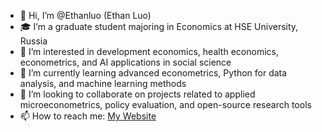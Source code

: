 - 👋 Hi, I’m @Ethanluo (Ethan Luo)
- 🎓 I’m a graduate student majoring in Economics at HSE University, Russia
- 👀 I’m interested in development economics, health economics, econometrics, and AI applications in social science
- 🌱 I’m currently learning advanced econometrics, Python for data analysis, and machine learning methods
- 💞️ I’m looking to collaborate on projects related to applied microeconometrics, policy evaluation, and open-source research tools
- 📫 How to reach me: [My Website](https://sites.google.com/view/yongxulo)

<!---
loyongxu/loyongxu is a ✨ special ✨ repository because its `README.md` (this file) appears on your GitHub profile.
You can click the Preview link to take a look at your changes.
--->
